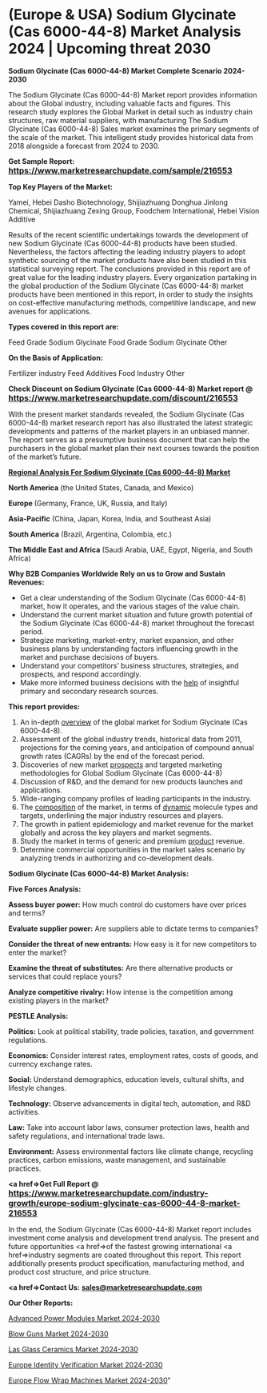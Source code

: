 # (Europe & USA) Sodium Glycinate (Cas 6000-44-8) Market Analysis 2024 | Upcoming threat 2030

<strong>Sodium Glycinate (Cas 6000-44-8) Market Complete Scenario 2024-2030</strong>

The Sodium Glycinate (Cas 6000-44-8) Market report provides information about the Global industry, including valuable facts and figures. This research study explores the Global Market in detail such as industry chain structures, raw material suppliers, with manufacturing The Sodium Glycinate (Cas 6000-44-8) Sales market examines the primary segments of the scale of the market. This intelligent study provides historical data from 2018 alongside a forecast from 2024 to 2030.

<strong>Get Sample Report: <a href=https://www.marketresearchupdate.com/sample/216553><font size=3 color=#0000ff>https://www.marketresearchupdate.com/sample/216553</font></a></strong>

<strong>Top Key Players of the Market:</strong>

Yamei, Hebei Dasho Biotechnology, Shijiazhuang Donghua Jinlong Chemical, Shijiazhuang Zexing Group, Foodchem International, Hebei Vision Additive

Results of the recent scientific undertakings towards the development of new Sodium Glycinate (Cas 6000-44-8) products have been studied. Nevertheless, the factors affecting the leading industry players to adopt synthetic sourcing of the market products have also been studied in this statistical surveying report. The conclusions provided in this report are of great value for the leading industry players. Every organization partaking in the global production of the Sodium Glycinate (Cas 6000-44-8) market products have been mentioned in this report, in order to study the insights on cost-effective manufacturing methods, competitive landscape, and new avenues for applications.

<strong>Types covered in this report are: </strong>

Feed Grade Sodium Glycinate
Food Grade Sodium Glycinate
Other

<strong>On the Basis of Application:</strong>

Fertilizer industry
Feed Additives
Food Industry
Other

<strong>Check Discount on Sodium Glycinate (Cas 6000-44-8) Market report @ <a href=https://www.marketresearchupdate.com/discount/216553><font size=3 color=#0000ff>https://www.marketresearchupdate.com/discount/216553</font></a></strong>

With the present market standards revealed, the Sodium Glycinate (Cas 6000-44-8) market research report has also illustrated the latest strategic developments and patterns of the market players in an unbiased manner. The report serves as a presumptive business document that can help the purchasers in the global market plan their next courses towards the position of the market’s future.

<strong><u><b>Regional Analysis For Sodium Glycinate (Cas 6000-44-8) Market</b></u></strong>

<strong><b>North America</b></strong> (the United States, Canada, and Mexico)

<strong><b>Europe </b></strong>(Germany, France, UK, Russia, and Italy)

<strong><b>Asia-Pacific</b></strong> (China, Japan, Korea, India, and Southeast Asia)

<strong><b>South America</b></strong> (Brazil, Argentina, Colombia, etc.)

<strong><b>The Middle East and Africa</b></strong> (Saudi Arabia, UAE, Egypt, Nigeria, and South Africa)

<strong>Why B2B Companies Worldwide Rely on us to Grow and Sustain Revenues:</strong>
<ul>
  <li>Get a clear understanding of the Sodium Glycinate (Cas 6000-44-8) market, how it operates, and the various stages of the value chain.</li>
  <li>Understand the current market situation and future growth potential of the Sodium Glycinate (Cas 6000-44-8) market throughout the forecast period.</li>
  <li>Strategize marketing, market-entry, market expansion, and other business plans by understanding factors influencing growth in the market and purchase decisions of buyers.</li>
  <li>Understand your competitors’ business structures, strategies, and prospects, and respond accordingly.</li>
  <li>Make more informed business decisions with the <a href=ASDF991299>help</a> of insightful primary and secondary research sources.</li>
</ul>
<strong>This report provides:</strong>
<ol>
  <li>An in-depth <a href=>overview</a> of the global market for Sodium Glycinate (Cas 6000-44-8).</li>
  <li>Assessment of the global industry trends, historical data from 2011, projections for the coming years, and anticipation of compound annual growth rates (CAGRs) by the end of the forecast period.</li>
  <li>Discoveries of new market <a href=>prospects</a> and targeted marketing methodologies for Global Sodium Glycinate (Cas 6000-44-8)</li>
  <li>Discussion of R&amp;D, and the demand for new products launches and applications.</li>
  <li>Wide-ranging company profiles of leading participants in the industry.</li>
  <li>The <a href=ASDF881288>composition</a> of the market, in terms of <a href=>dynamic</a> molecule types and targets, underlining the major industry resources and players.</li>
  <li>The growth in patient epidemiology and market revenue for the market globally and across the key players and market segments.</li>
  <li>Study the market in terms of generic and premium <a href=>product</a> revenue.</li>
  <li>Determine commercial opportunities in the market sales scenario by analyzing trends in authorizing and co-development deals.</li>
</ol>

<strong>Sodium Glycinate (Cas 6000-44-8) Market Analysis:</strong>

<strong>Five Forces Analysis:</strong>

<strong>Assess buyer power:</strong> How much control do customers have over prices and terms?

<strong>Evaluate supplier power:</strong> Are suppliers able to dictate terms to companies?

<strong>Consider the threat of new entrants:</strong> How easy is it for new competitors to enter the market?

<strong>Examine the threat of substitutes:</strong> Are there alternative products or services that could replace yours?

<strong>Analyze competitive rivalry:</strong> How intense is the competition among existing players in the market?

<strong>PESTLE Analysis:</strong>

<strong>Politics:</strong> Look at political stability, trade policies, taxation, and government regulations.

<strong>Economics:</strong> Consider interest rates, employment rates, costs of goods, and currency exchange rates.

<strong>Social:</strong> Understand demographics, education levels, cultural shifts, and lifestyle changes.

<strong>Technology:</strong> Observe advancements in digital tech, automation, and R&D activities.

<strong>Law:</strong> Take into account labor laws, consumer protection laws, health and safety regulations, and international trade laws.

<strong>Environment:</strong> Assess environmental factors like climate change, recycling practices, carbon emissions, waste management, and sustainable practices.

<strong><a href=>Get Full Report</a> @ <a href=https://www.marketresearchupdate.com/industry-growth/europe-sodium-glycinate-cas-6000-44-8-market-216553><font size=3 color=#0000ff>https://www.marketresearchupdate.com/industry-growth/europe-sodium-glycinate-cas-6000-44-8-market-216553</font></a></strong>

In the end, the Sodium Glycinate (Cas 6000-44-8) Market report includes investment come analysis and development trend analysis. The present and future opportunities <a href=>of</a> the fastest growing international <a href=>industry</a> segments are coated throughout this report. This report additionally presents product specification, manufacturing method, and product cost structure, and price structure.

<strong><a href=><strong>Contact Us:</strong></a></strong>
<strong>sales@marketresearchupdate.com</strong>

<strong>Our Other Reports:</strong>

<a href=https://www.linkedin.com/pulse/advanced-power-modules-market-2023-2029-in-depth>Advanced Power Modules Market 2024-2030</a>

<a href=https://www.linkedin.com/pulse/blow-guns-market-report-2023-top-company-trends>Blow Guns Market 2024-2030</a>

<a href=https://www.linkedin.com/pulse/las-glass-ceramics-market-size-industry-growth>Las Glass Ceramics Market 2024-2030</a>

<a href=https://www.linkedin.com/pulse/europe-identity-verification-market-2023-2030-4h0if/>Europe Identity Verification Market 2024-2030</a>

<a href=https://www.linkedin.com/pulse/europe-flow-wrap-machines-market-research-96bkc/>Europe Flow Wrap Machines Market 2024-2030</a>"
